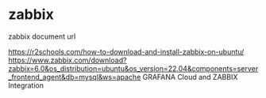 # zabbix
zabbix document url

https://r2schools.com/how-to-download-and-install-zabbix-on-ubuntu/
https://www.zabbix.com/download?zabbix=6.0&os_distribution=ubuntu&os_version=22.04&components=server_frontend_agent&db=mysql&ws=apache
GRAFANA Cloud and ZABBIX Integration
